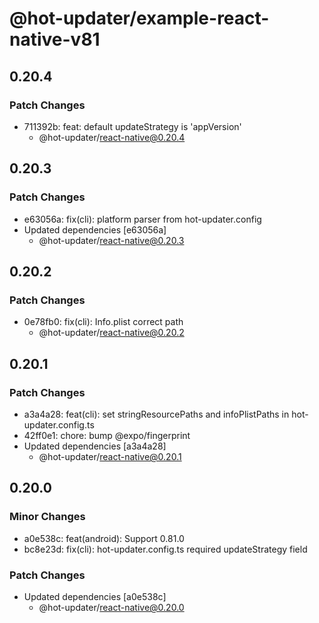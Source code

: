 # @hot-updater/example-react-native-v81

## 0.20.4

### Patch Changes

- 711392b: feat: default updateStrategy is 'appVersion'
  - @hot-updater/react-native@0.20.4

## 0.20.3

### Patch Changes

- e63056a: fix(cli): platform parser from hot-updater.config
- Updated dependencies [e63056a]
  - @hot-updater/react-native@0.20.3

## 0.20.2

### Patch Changes

- 0e78fb0: fix(cli): Info.plist correct path
  - @hot-updater/react-native@0.20.2

## 0.20.1

### Patch Changes

- a3a4a28: feat(cli): set stringResourcePaths and infoPlistPaths in hot-updater.config.ts
- 42ff0e1: chore: bump @expo/fingerprint
- Updated dependencies [a3a4a28]
  - @hot-updater/react-native@0.20.1

## 0.20.0

### Minor Changes

- a0e538c: feat(android): Support 0.81.0
- bc8e23d: fix(cli): hot-updater.config.ts required updateStrategy field

### Patch Changes

- Updated dependencies [a0e538c]
  - @hot-updater/react-native@0.20.0
